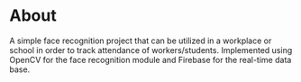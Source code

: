 # About
A simple face recognition project that can be utilized in a workplace or school in order to track attendance of workers/students. Implemented using OpenCV for the face recognition module and Firebase for the real-time data base.
